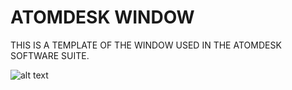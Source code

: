 # ATOMDESK WINDOW

THIS IS A TEMPLATE OF THE WINDOW USED IN THE ATOMDESK SOFTWARE SUITE.

![alt text](/readm/SCREENSHOT1.png)
